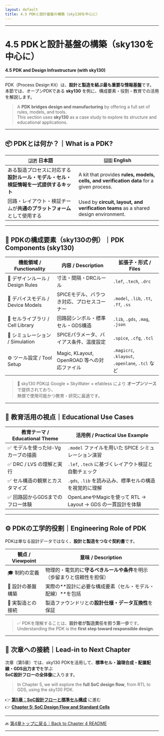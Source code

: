 ```yaml
---
layout: default
title: 4.5 PDKと設計基盤の構築（sky130を中心に）
---
```


---

# 4.5 PDKと設計基盤の構築（sky130を中心に）  
**4.5 PDK and Design Infrastructure (with sky130)**

---

PDK（Process Design Kit）は、**設計と製造を結ぶ最も重要な情報基盤**です。  
本節では、オープンPDKである **sky130** を例に、構成要素・役割・教育での活用を解説します。

> A **PDK bridges design and manufacturing** by offering a full set of rules, models, and tools.  
> This section uses **sky130** as a case study to explore its structure and educational applications.

---

## 📦 PDKとは何か？｜What is a PDK?

| 🇯🇵 日本語                                                                                 | 🇺🇸 English                                                                                 |
|------------------------------------------------------------------------------------------|--------------------------------------------------------------------------------------------|
| ある製造プロセスに対応する**設計ルール・モデル・セル・検証情報を一式提供するキット**    | A kit that provides **rules, models, cells, and verification data** for a given process.  |
| 回路・レイアウト・検証チームが**共通のプラットフォーム**として使用する                 | Used by **circuit, layout, and verification teams** as a shared design environment.        |

---

## 🧩 PDKの構成要素（sky130の例）｜PDK Components (sky130)

| 機能領域 / Functionality        | 内容 / Description                                        | 拡張子・形式 / Files                                  |
|----------------------------------|-----------------------------------------------------------|--------------------------------------------------------|
| 🧱 デザインルール / Design Rules | 寸法・間隔・DRCルール                                      | `.lef`, `.tech`, `.drc`                               |
| 🔋 デバイスモデル / Device Models | SPICEモデル、バラつき対応、プロセスコーナー                | `.model`, `.lib`, `.tt`, `.ff`, `.ss`                 |
| 🧩 セルライブラリ / Cell Library | 回路図シンボル・標準セル・GDS構造                          | `.lib`, `.gds`, `.mag`, `.json`                       |
| 🧪 シミュレーション / Simulation  | SPICEパラメータ、バイアス条件、温度設定                    | `.spice`, `.cfg`, `.tcl`                              |
| ⚙️ ツール設定 / Tool Setup        | Magic, KLayout, OpenROAD 等への対応ファイル                | `.magicrc`, `.klayout`, `.openlane`, `.tcl` など      |

> 📌 sky130 PDKは Google × SkyWater × efabless により **オープンソース**で提供されており、  
> 無償で使用可能かつ教育・研究に最適です。

---

## 🧠 教育活用の視点｜Educational Use Cases

| 教育テーマ / Educational Theme         | 活用例 / Practical Use Example                                      |
|----------------------------------------|----------------------------------------------------------------------|
| ✅ モデルを使ったId-Vgカーブの描画     | `.model` ファイルを用いた SPICE シミュレーション演習               |
| ✅ DRC / LVS の理解と実行               | `.lef`, `.tech` に基づくレイアウト検証と自動チェック                |
| ✅ セル構造の観察とカスタマイズ         | `.gds`, `.lib` を読み込み、標準セルの構造を視覚的に理解             |
| ✅ 回路図からGDSまでのフロー体験       | OpenLaneやMagicを使って RTL → Layout → GDS の一貫設計を体験        |

---

## ⚙ PDKの工学的役割｜Engineering Role of PDK

PDKは単なる設計データではなく、**設計と製造をつなぐ契約書**です。

| 観点 / Viewpoint         | 意味 / Description                                                                 |
|--------------------------|--------------------------------------------------------------------------------------|
| 🎓 制約の定義             | 物理的・電気的に**守るべきルールや条件**を明示（歩留まりと信頼性を担保）         |
| 🧱 設計の基盤構築         | 実際の**設計に必要な構成要素（セル・モデル・配線）**を包括                      |
| 🔄 実製造との接続         | 製造ファウンドリとの**設計仕様・データ互換性**を保証                             |

> ✅ PDKを理解することは、**設計者が製造責任を担う第一歩**です。  
> Understanding the PDK is the **first step toward responsible design**.

---

## 🔄 次章への接続｜Lead-in to Next Chapter

次章（第5章）では、sky130 PDKを活用して、**標準セル・論理合成・配置配線・GDS出力まで**を学ぶ  
**SoC設計フローの全体像**に入ります。

> In Chapter 5, we will explore the **full SoC design flow**, from RTL to GDS, using the sky130 PDK.

👉 [**第5章：SoC設計フローと標準セル構成**](../chapter5_soc_design_flow/README.md) に進む  
👉 [**Chapter 5: SoC Design Flow and Standard Cells**](../chapter5_soc_design_flow/README.md)

---

🔙 [第4章トップに戻る｜Back to Chapter 4 README](README.md)

---

